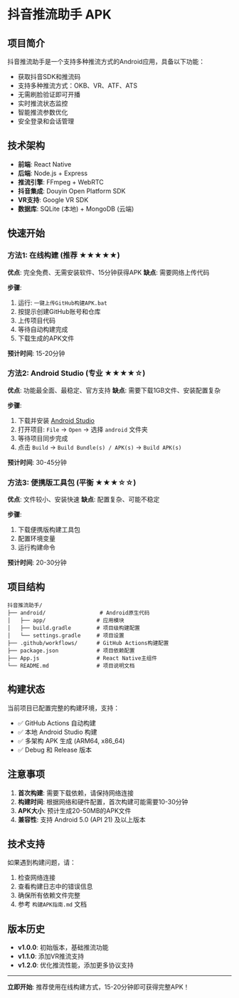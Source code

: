 # 抖音推流助手 APK

## 项目简介

抖音推流助手是一个支持多种推流方式的Android应用，具备以下功能：

- 获取抖音SDK和推流码
- 支持多种推流方式：OKB、VR、ATF、ATS
- 无需刷脸验证即可开播
- 实时推流状态监控
- 智能推流参数优化
- 安全登录和会话管理

## 技术架构

- **前端**: React Native
- **后端**: Node.js + Express
- **推流引擎**: FFmpeg + WebRTC
- **抖音集成**: Douyin Open Platform SDK
- **VR支持**: Google VR SDK
- **数据库**: SQLite (本地) + MongoDB (云端)

## 快速开始

### 方法1: 在线构建 (推荐 ★★★★★)

**优点**: 完全免费、无需安装软件、15分钟获得APK
**缺点**: 需要网络上传代码

**步骤**:
1. 运行: `一键上传GitHub构建APK.bat`
2. 按提示创建GitHub账号和仓库
3. 上传项目代码
4. 等待自动构建完成
5. 下载生成的APK文件

**预计时间**: 15-20分钟

### 方法2: Android Studio (专业 ★★★★☆)

**优点**: 功能最全面、最稳定、官方支持
**缺点**: 需要下载1GB文件、安装配置复杂

**步骤**:
1. 下载并安装 [Android Studio](https://developer.android.com/studio)
2. 打开项目: `File` → `Open` → 选择 `android` 文件夹
3. 等待项目同步完成
4. 点击 `Build` → `Build Bundle(s) / APK(s)` → `Build APK(s)`

**预计时间**: 30-45分钟

### 方法3: 便携版工具包 (平衡 ★★★☆☆)

**优点**: 文件较小、安装快速
**缺点**: 配置复杂、可能不稳定

**步骤**:
1. 下载便携版构建工具包
2. 配置环境变量
3. 运行构建命令

**预计时间**: 20-30分钟

## 项目结构

```
抖音推流助手/
├── android/                 # Android原生代码
│   ├── app/                # 应用模块
│   ├── build.gradle        # 项目级构建配置
│   └── settings.gradle     # 项目设置
├── .github/workflows/      # GitHub Actions构建配置
├── package.json            # 项目依赖配置
├── App.js                  # React Native主组件
└── README.md               # 项目说明文档
```

## 构建状态

当前项目已配置完整的构建环境，支持：

- ✅ GitHub Actions 自动构建
- ✅ 本地 Android Studio 构建
- ✅ 多架构 APK 生成 (ARM64, x86_64)
- ✅ Debug 和 Release 版本

## 注意事项

1. **首次构建**: 需要下载依赖，请保持网络连接
2. **构建时间**: 根据网络和硬件配置，首次构建可能需要10-30分钟
3. **APK大小**: 预计生成20-50MB的APK文件
4. **兼容性**: 支持 Android 5.0 (API 21) 及以上版本

## 技术支持

如果遇到构建问题，请：

1. 检查网络连接
2. 查看构建日志中的错误信息
3. 确保所有依赖文件完整
4. 参考 `构建APK指南.md` 文档

## 版本历史

- **v1.0.0**: 初始版本，基础推流功能
- **v1.1.0**: 添加VR推流支持
- **v1.2.0**: 优化推流性能，添加更多协议支持

---

**立即开始**: 推荐使用在线构建方式，15-20分钟即可获得完整APK！

